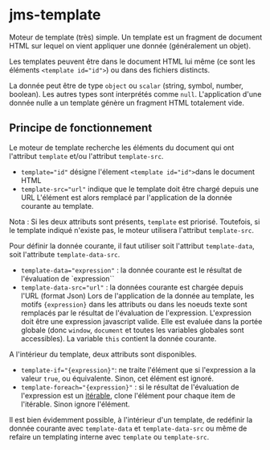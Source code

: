 # jms-template

Moteur de template (très) simple.
Un template est un fragment de document HTML sur lequel on vient appliquer une donnée (généralement un objet).
 
Les templates peuvent être dans le document HTML lui même (ce sont les éléments `<template id="id">`) ou dans des fichiers distincts.
 
La donnée peut être de type `object` ou `scalar` (string, symbol, number, boolean). Les autres types sont interprétés comme `null`.
L'application d'une donnée nulle a un template génère un fragment HTML totalement vide.

## Principe de fonctionnement
 Le moteur de template recherche les éléments du document qui ont l'attribut `template` et/ou l'attribut `template-src`.
 - `template="id"` désigne l'élement `<template id="id">`dans le document HTML
 - `template-src="url"` indique que le template doit être chargé depuis une URL
 L'élément est alors remplacé par l'application de la donnée courante au template.
 
 Nota :  Si les deux attributs sont présents, `template` est priorisé.
 Toutefois, si le template indiqué n'existe pas, le moteur utilisera l'attribut `template-src`.
 
 Pour définir la donnée courante, il faut utiliser soit l'attribut `template-data`, soit l'attribute `template-data-src`.
 - `template-data="expression"` : la donnée courante est le résultat de l'évaluation de `expression``  
 - `template-data-src="url"` : la données courante est chargée depuis l'URL (format Json)
 Lors de l'application de la donnée au template, les motifs `{expression}` dans les attributs ou dans les noeuds texte sont remplacés par le résultat de l'évaluation
 de l'expression.
 L'expression doit être une expression javascript valide.
 Elle est evaluée dans la portée globale (donc `window`, `document` et toutes les variables globales sont accessibles).
 La variable `this` contient la donnée courante.
  
 A l'intérieur du template, deux attributs sont disponibles.
 - `template-if="{expression}"`: ne traite l'élément que si l'expression a la valeur `true`, ou équivalente. Sinon, cet élément est ignoré.
 - `template-foreach="{expression}"` : si le résultat de l'évaluation de l'expression est un [itérable](https://developer.mozilla.org/fr/docs/Web/JavaScript/Reference/Iteration_protocols"),
 clone l'élément pour chaque item de l'itérable. Sinon ignore l'élément.
  
 Il est bien évidemment possible, à l'intérieur d'un template, de redéfinir la donnée courante avec `template-data` et `template-data-src` ou même de refaire un templating interne avec `template` ou `template-src`.
 
